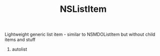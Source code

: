 ﻿---
uid: crmscript_ref_NSListItem
title: NSListItem
intellisense: Void.NSListItem
keywords: NSListItem
so.topic: reference
---

Lightweight generic list item - similar to NSMDOListItem but without child items and stuff

1. autolist 

